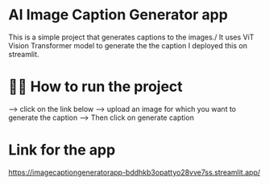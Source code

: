 # AI Image Caption Generator app
This is a simple project that generates captions to the images./
It uses ViT Vision Transformer model to generate the the caption I deployed this on streamlit.
# 👨‍💻 How to run the project 
--> click on the link below 
--> upload an image for which you want to generate the caption
--> Then click on generate caption

# Link for the app
https://imagecaptiongeneratorapp-bddhkb3opattyo28vve7ss.streamlit.app/
